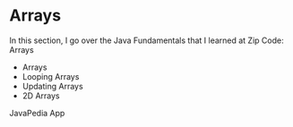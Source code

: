 # Arrays

In this section, I go over the Java Fundamentals that I learned at Zip Code: Arrays

- Arrays
- Looping Arrays
- Updating Arrays
- 2D Arrays

JavaPedia App
